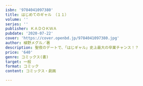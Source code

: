```yaml
---
isbn: '9784041097380'
title: はじめてのギャル　（１１）
volume: ''
series: ''
publisher: ＫＡＤＯＫＷＡ
pubdate: '2020-07-22'
cover: 'https://cover.openbd.jp/9784041097380.jpg'
author: 植野メグル／著
description: 聖夜のデートで、「はじギャル」史上最大の卒業チャンス！？
price: '640'
genre: コミックス(書)
target: 一般
format: コミック
content: コミックス・劇画

---
```

